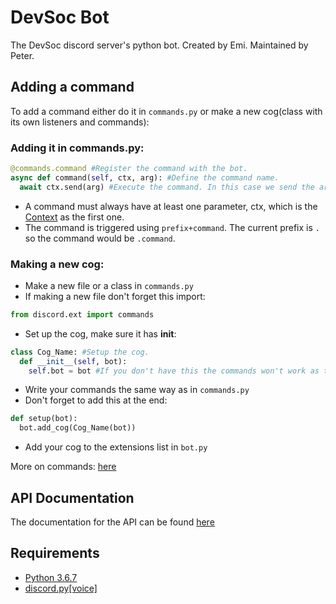 # DevSoc Bot
The DevSoc discord server's python bot. Created by Emi. Maintained by Peter.

## Adding a command
To add a command either do it in `commands.py` or make a new cog(class with its own listeners and commands):

### Adding it in commands.py:
```python
@commands.command #Register the command with the bot.
async def command(self, ctx, arg): #Define the command name.
  await ctx.send(arg) #Execute the command. In this case we send the argument passed back to the user.
```
* A command must always have at least one parameter, ctx, which is the [Context](https://discordpy.readthedocs.io/en/rewrite/ext/commands/api.html#discord.ext.commands.Context) as the first one.
* The command is triggered using `prefix+command`. The current prefix is `.` so the command would be `.command`.

### Making a new cog:
* Make a new file or a class in `commands.py`
* If making a new file don't forget this import:
```python
from discord.ext import commands
```
* Set up the cog, make sure it has __init__:
```python
class Cog_Name: #Setup the cog.
  def __init__(self, bot):
    self.bot = bot #If you don't have this the commands won't work as they won't be able to get ctx(context).
```
* Write your commands the same way as in `commands.py`
* Don't forget to add this at the end:
```python
def setup(bot):
  bot.add_cog(Cog_Name(bot))
```
* Add your cog to the extensions list in `bot.py`


More on commands: [here](https://discordpy.readthedocs.io/en/rewrite/ext/commands/commands.html)

## API Documentation
The documentation for the API can be found [here](https://discordpy.readthedocs.io/en/rewrite/index.html)


## Requirements
* [Python 3.6.7](https://www.python.org/downloads/release/python-367/)
* [discord.py[voice]](https://github.com/Rapptz/discord.py/tree/rewrite)
